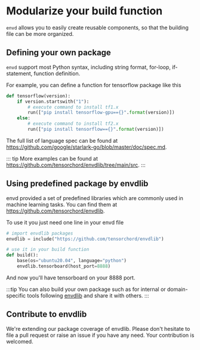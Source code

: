 # Modularize your build function

`envd` allows you to easily create reusable components, so that the building file can be more organized.

## Defining your own package

`envd` support most Python syntax, including string format, for-loop, if-statement, function definition. 

For example, you can define a function for tensorflow package like this
```python
def tensorflow(version):
    if version.startswith("1"):
        # execute command to install tf1.x
        run(["pip install tensorflow-gpu=={}".format(version)])
    else:
        # execute command to install tf2.x
        run(["pip install tensorflow=={}".format(version)]) 
```
The full list of language spec can be found at https://github.com/google/starlark-go/blob/master/doc/spec.md.

::: tip
More examples can be found at https://github.com/tensorchord/envdlib/tree/main/src.
:::

## Using predefined package by envdlib

envd provided a set of predefined libraries which are commonly used in machine learning tasks. You can find them at https://github.com/tensorchord/envdlib. 

To use it you just need one line in your envd file
```python
# import envdlib packages
envdlib = include("https://github.com/tensorchord/envdlib")

# use it in your build function
def build():
    base(os="ubuntu20.04", language="python")
    envdlib.tensorboard(host_port=8888)
```

And now you'll have tensorboard on your 8888 port.

:::tip
You can also build your own package such as for internal or domain-specific tools following [envdlib](https://github.com/tensorchord/envdlib) and share it with others.
:::

## Contribute to envdlib

We're extending our package coverage of envdlib. Please don't hesitate to file a pull request or raise an issue if you have any need. Your contribution is welcomed.
